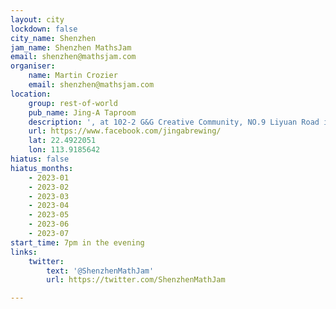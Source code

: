 ```yaml
---
layout: city
lockdown: false
city_name: Shenzhen
jam_name: Shenzhen MathsJam
email: shenzhen@mathsjam.com
organiser:
    name: Martin Crozier
    email: shenzhen@mathsjam.com
location:
    group: rest-of-world
    pub_name: Jing-A Taproom
    description: ', at 102-2 G&G Creative Community, NO.9 Liyuan Road in Nanshan District'
    url: https://www.facebook.com/jingabrewing/
    lat: 22.4922051
    lon: 113.9185642
hiatus: false
hiatus_months:
    - 2023-01
    - 2023-02
    - 2023-03
    - 2023-04
    - 2023-05
    - 2023-06
    - 2023-07
start_time: 7pm in the evening
links:
    twitter:
        text: '@ShenzhenMathJam'
        url: https://twitter.com/ShenzhenMathJam

---
```


